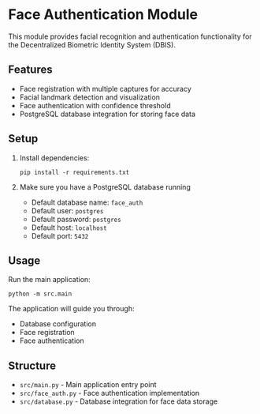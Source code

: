 # Face Authentication Module

This module provides facial recognition and authentication functionality for the Decentralized Biometric Identity System (DBIS).

## Features

- Face registration with multiple captures for accuracy
- Facial landmark detection and visualization
- Face authentication with confidence threshold
- PostgreSQL database integration for storing face data

## Setup

1. Install dependencies:
   ```
   pip install -r requirements.txt
   ```

2. Make sure you have a PostgreSQL database running
   - Default database name: `face_auth`
   - Default user: `postgres`
   - Default password: `postgres`
   - Default host: `localhost`
   - Default port: `5432`

## Usage

Run the main application:

```
python -m src.main
```

The application will guide you through:
- Database configuration
- Face registration
- Face authentication

## Structure

- `src/main.py` - Main application entry point
- `src/face_auth.py` - Face authentication implementation
- `src/database.py` - Database integration for face data storage
